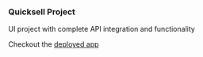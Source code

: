 ### Quicksell Project
UI project with complete API integration and functionality

Checkout the [deployed app](https://quicksell-three.vercel.app/)
